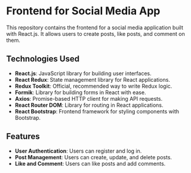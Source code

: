 # Frontend for Social Media App

This repository contains the frontend for a social media application built with React.js. It allows users to create posts, like posts, and comment on them.

## Technologies Used

- **React.js**: JavaScript library for building user interfaces.
- **React Redux**: State management library for React applications.
- **Redux Toolkit**: Official, recommended way to write Redux logic.
- **Formik**: Library for building forms in React with ease.
- **Axios**: Promise-based HTTP client for making API requests.
- **React Router DOM**: Library for routing in React applications.
- **React Bootstrap**: Frontend framework for styling components with Bootstrap.

## Features

- **User Authentication**: Users can register and log in.
- **Post Management**: Users can create, update, and delete posts.
- **Like and Comment**: Users can like posts and add comments.